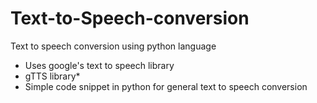 # Text-to-Speech-conversion
Text to speech conversion using python language
<ul>
  <li>Uses google's text to speech library</li>
  <li>gTTS library*</li>
  <li>Simple code snippet in python for general text to speech conversion</li>
